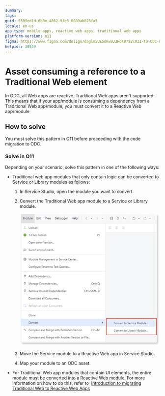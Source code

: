 ```yaml
---
summary: 
tags: 
guid: 5599ed1d-6b0e-4862-9fe5-0603ab025fa5
locale: en-us
app_type: mobile apps, reactive web apps, traditional web apps
platform-version: o11
figma: https://www.figma.com/design/daglmSUESdKw9J3HdT87a8/O11-to-ODC-migration?node-id=2318-2
helpids: 30549
---
```


# Asset consuming a reference to a Traditional Web element

In ODC, all Web apps are reactive. Traditional Web apps aren't supported. This means that if your app/module is consuming a dependency from a Traditional Web app/module, you must convert it to a Reactive Web app/module 

## How to solve

You must solve this pattern in O11 before proceeding with the code migration to ODC.

### **Solve in O11**

Depending on your scenario, solve this pattern in one of the following ways:

* Traditional web app modules that only contain logic can be converted to Service or Library modules as follows:

    1. In Service Studio, open the module you want to convert.

    1. Convert the Traditional Web app module to a Service or Library module.

        ![Screenshot in Service Studio on how to convert a module to a service or library module](images/convert-service-module-lib-ss.png "How to convert a module to a service or library module")

    1. Move the Service module to a Reactive Web app in Service Studio.

    1. Map your module to an ODC asset.

* For Traditional Web app modules that contain UI elements, the entire module must be converted into a Reactive Web module. For more information on how to do this, refer to  [Introduction to migrating Traditional Web to Reactive Web Apps](https://success.outsystems.com/documentation/how_to_guides/development/introduction_to_migrating_traditional_web_to_reactive_web_apps/)
